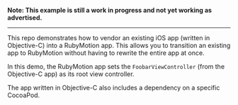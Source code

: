 **Note: This example is still a work in progress and not yet working as advertised.**

---

This repo demonstrates how to vendor an existing iOS app (written in Objective-C) into a RubyMotion app. This allows you to transition an existing app to RubyMotion without having to rewrite the entire app at once.

In this demo, the RubyMotion app sets the `FoobarViewController` (from the Objective-C app) as its root view controller.

The app written in Objective-C also includes a dependency on a specific CocoaPod.

